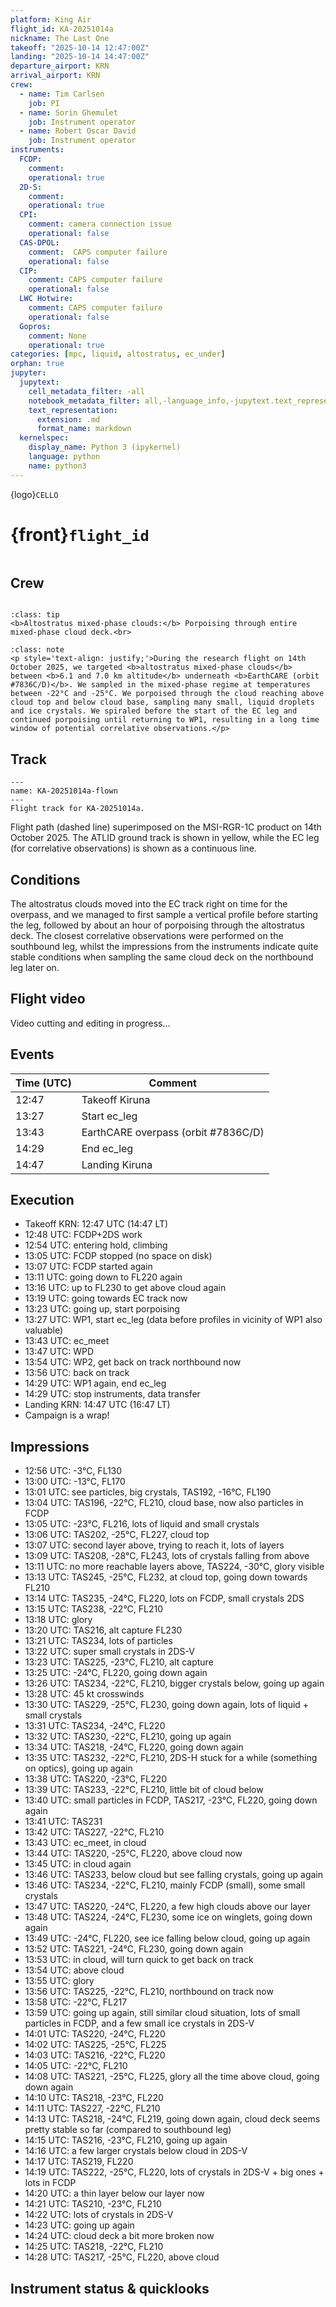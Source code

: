 ```yaml
---
platform: King Air
flight_id: KA-20251014a
nickname: The Last One
takeoff: "2025-10-14 12:47:00Z"
landing: "2025-10-14 14:47:00Z"
departure_airport: KRN
arrival_airport: KRN
crew:
  - name: Tim Carlsen
    job: PI
  - name: Sorin Ghemulet
    job: Instrument operator
  - name: Robert Oscar David
    job: Instrument operator
instruments:
  FCDP:
    comment:
    operational: true
  2D-S:
    comment:
    operational: true
  CPI:
    comment: camera connection issue
    operational: false
  CAS-DPOL:
    comment:  CAPS computer failure
    operational: false
  CIP:
    comment: CAPS computer failure
    operational: false
  LWC Hotwire:
    comment: CAPS computer failure
    operational: false
  Gopros:
    comment: None
    operational: true
categories: [mpc, liquid, altostratus, ec_under]
orphan: true
jupyter:
  jupytext:
    cell_metadata_filter: -all
    notebook_metadata_filter: all,-language_info,-jupytext.text_representation.format_version,-jupytext.text_representation.jupytext_version
    text_representation:
      extension: .md
      format_name: markdown
  kernelspec:
    display_name: Python 3 (ipykernel)
    language: python
    name: python3
---
```


{logo}`CELLO`

# {front}`flight_id`

```{badges}
```

## Crew

```{crew}
```

```{admonition} EarthCARE target scenarios
:class: tip
<b>Altostratus mixed-phase clouds:</b> Porpoising through entire mixed-phase cloud deck.<br>
```


```{admonition} Flight summary
:class: note
<p style='text-align: justify;'>During the research flight on 14th October 2025, we targeted <b>altostratus mixed-phase clouds</b> between <b>6.1 and 7.0 km altitude</b> underneath <b>EarthCARE (orbit #7836C/D)</b>. We sampled in the mixed-phase regime at temperatures between -22°C and -25°C. We porpoised through the cloud reaching above cloud top and below cloud base, sampling many small, liquid droplets and ice crystals. We spiraled before the start of the EC leg and continued porpoising until returning to WP1, resulting in a long time window of potential correlative observations.</p>
```


## Track

```{figure} ../figures/KA-20251014a/KA-20251014a_7836C.png
---
name: KA-20251014a-flown
---
Flight track for KA-20251014a.
```
Flight path (dashed line) superimposed on the MSI-RGR-1C product on 14th October 2025. The ATLID ground track is shown in yellow, while the EC leg (for correlative observations) is shown as a continuous line.

## Conditions

The altostratus clouds moved into the EC track right on time for the overpass, and we managed to first sample a vertical profile before starting the leg, followed by about an hour of porpoising through the altostratus deck. The closest correlative observations were performed on the southbound leg, whilst the impressions from the instruments indicate quite stable conditions when sampling the same cloud deck on the northbound leg later on.


## Flight video

Video cutting and editing in progress...


## Events

Time (UTC) | Comment
-------------| -----
12:47 | Takeoff Kiruna
13:27 | Start ec_leg
13:43 | EarthCARE overpass (orbit #7836C/D)
14:29 | End ec_leg
14:47 | Landing Kiruna


## Execution

- Takeoff KRN: 12:47 UTC (14:47 LT)
- 12:48 UTC: FCDP+2DS work
- 12:54 UTC: entering hold, climbing
- 13:05 UTC: FCDP stopped (no space on disk)
- 13:07 UTC: FCDP started again
- 13:11 UTC: going down to FL220 again
- 13:16 UTC: up to FL230 to get above cloud again
- 13:19 UTC: going towards EC track now
- 13:23 UTC: going up, start porpoising
- 13:27 UTC: WP1, start ec_leg (data before profiles in vicinity of WP1 also valuable)
- 13:43 UTC: ec_meet
- 13:47 UTC: WPD
- 13:54 UTC: WP2, get back on track northbound now
- 13:56 UTC: back on track
- 14:29 UTC: WP1 again, end ec_leg
- 14:29 UTC: stop instruments, data transfer
- Landing KRN: 14:47 UTC (16:47 LT)
- Campaign is a wrap!


## Impressions

- 12:56 UTC: -3°C, FL130
- 13:00 UTC: -13°C, FL170
- 13:01 UTC: see particles, big crystals, TAS192, -16°C, FL190
- 13:04 UTC: TAS196, -22°C, FL210, cloud base, now also particles in FCDP
- 13:05 UTC: -23°C, FL216, lots of liquid and small crystals
- 13:06 UTC: TAS202, -25°C, FL227, cloud top
- 13:07 UTC: second layer above, trying to reach it, lots of layers
- 13:09 UTC: TAS208, -28°C, FL243, lots of crystals falling from above
- 13:11 UTC: no more reachable layers above, TAS224, -30°C, glory visible
- 13:13 UTC: TAS245, -25°C, FL232, at cloud top, going down towards FL210
- 13:14 UTC: TAS235, -24°C, FL220, lots on FCDP, small crystals 2DS
- 13:15 UTC: TAS238, -22°C, FL210
- 13:18 UTC: glory
- 13:20 UTC: TAS216, alt capture FL230
- 13:21 UTC: TAS234, lots of particles
- 13:22 UTC: super small crystals in 2DS-V
- 13:23 UTC: TAS225, -23°C, FL210, alt capture
- 13:25 UTC: -24°C, FL220, going down again
- 13:26 UTC: TAS234, -22°C, FL210, bigger crystals below, going up again
- 13:28 UTC: 45 kt crosswinds
- 13:30 UTC: TAS229, -25°C, FL230, going down again, lots of liquid + small crystals
- 13:31 UTC: TAS234, -24°C, FL220
- 13:32 UTC: TAS230, -22°C, FL210, going up again
- 13:34 UTC: TAS218, -24°C, FL220, going down again
- 13:35 UTC: TAS232, -22°C, FL210, 2DS-H stuck for a while (something on optics), going up again
- 13:38 UTC: TAS220, -23°C, FL220
- 13:39 UTC: TAS233, -22°C, FL210, little bit of cloud below
- 13:40 UTC: small particles in FCDP, TAS217, -23°C, FL220, going down again
- 13:41 UTC: TAS231
- 13:42 UTC: TAS227, -22°C, FL210
- 13:43 UTC: ec_meet, in cloud
- 13:44 UTC: TAS220, -25°C, FL220, above cloud now
- 13:45 UTC: in cloud again
- 13:46 UTC: TAS233, below cloud but see falling crystals, going up again
- 13:46 UTC: TAS234, -22°C, FL210, mainly FCDP (small), some small crystals
- 13:47 UTC: TAS220, -24°C, FL220, a few high clouds above our layer
- 13:48 UTC: TAS224, -24°C, FL230, some ice on winglets, going down again
- 13:49 UTC: -24°C, FL220, see ice falling below cloud, going up again
- 13:52 UTC: TAS221, -24°C, FL230, going down again
- 13:53 UTC: in cloud, will turn quick to get back on track
- 13:54 UTC: above cloud
- 13:55 UTC: glory
- 13:56 UTC: TAS225, -22°C, FL210, northbound on track now
- 13:58 UTC: -22°C, FL217
- 13:59 UTC: going up again, still similar cloud situation, lots of small particles in FCDP, and a few small ice crystals in 2DS-V
- 14:01 UTC: TAS220, -24°C, FL220
- 14:02 UTC: TAS225, -25°C, FL225
- 14:03 UTC: TAS216, -22°C, FL220
- 14:05 UTC: -22°C, FL210
- 14:08 UTC: TAS221, -25°C, FL225, glory all the time above cloud, going down again
- 14:10 UTC: TAS218, -23°C, FL220
- 14:11 UTC: TAS227, -22°C, FL210
- 14:13 UTC: TAS218, -24°C, FL219, going down again, cloud deck seems pretty stable so far (compared to southbound leg)
- 14:15 UTC: TAS216, -23°C, FL210, going up again
- 14:16 UTC: a few larger crystals below cloud in 2DS-V
- 14:17 UTC: TAS219, FL220
- 14:19 UTC: TAS222, -25°C, FL220, lots of crystals in 2DS-V + big ones + lots in FCDP
- 14:20 UTC: a thin layer below our layer now
- 14:21 UTC: TAS210, -23°C, FL210
- 14:22 UTC: lots of crystals in 2DS-V
- 14:23 UTC: going up again
- 14:24 UTC: cloud deck a bit more broken now
- 14:25 UTC: TAS218, -22°C, FL210
- 14:28 UTC: TAS217, -25°C, FL220, above cloud


## Instrument status & quicklooks
```{instrument-table}
```

